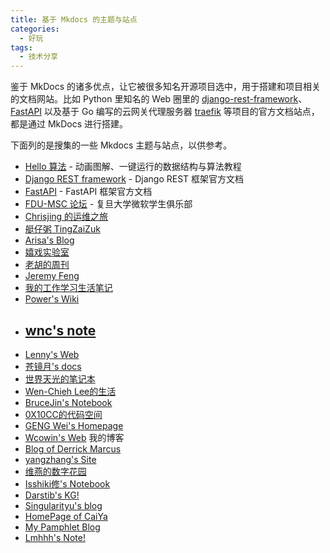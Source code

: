 ```yaml
---
title: 基于 Mkdocs 的主题与站点
categories: 
  - 好玩
tags:
  - 技术分享
---
```


鉴于 MkDocs 的诸多优点，让它被很多知名开源项目选中，用于搭建和项目相关的文档网站。比如 Python 里知名的 Web 圈里的 [django-rest-framework](https://www.django-rest-framework.org/)、[FastAPI](https://fastapi.tiangolo.com/) 以及基于 Go 编写的云网关代理服务器 [traefik](https://github.com/traefik/traefik) 等项目的官方文档站点，都是通过 MkDocs 进行搭建。

<!-- more -->

下面列的是搜集的一些 Mkdocs 主题与站点，以供参考。

* [Hello 算法](https://www.hello-algo.com/) - 动画图解、一键运行的数据结构与算法教程
* [Django REST framework](https://www.django-rest-framework.org/) - Django REST 框架官方文档
* [FastAPI](https://fastapi.tiangolo.com/) - FastAPI 框架官方文档
* [FDU-MSC 论坛](https://fdu-msc.github.io/forum/) - 复旦大学微软学生俱乐部
* [Chrisjing 的运维之旅](http://www.chrisjing.com/)
* [艇仔粥 TingZaiZuk](https://herointene.github.io/) 
* [Arisa's Blog](https://blog.arisa.moe/) 
* [嬉戏实验室](https://blog.xiiigame.com/) 
* [老胡的周刊](https://weekly.howie6879.com/) 
* [Jeremy Feng](https://fengchao.pro/) 
* [我的工作学习生活笔记](https://hellowac.github.io/) 
* [Power's Wiki](https://wiki-power.com/) 
* [wnc's note](https://wncfht.github.io/notes/) 
  ---
- [Lenny's Web](https://lennychen.top)  
- [苍镜月's docs](https://pale-illusions.github.io/my-mkdocs/)  
- [世界天光的笔记本](https://lastwish.icu/)  
- [Wen-Chieh Lee的生活](https://wenchiehlee.github.io/mkdocs-life/)
- [BruceJin's Notebook](https://brucejqs.github.io/MyNotebook/)  
- [0X10CC的代码空间](https://tang-jiapeng.github.io/)
- [GENG Wei's Homepage](https://wgeng.site/index.html)
- [Wcowin's Web](https://wcowin.work/) 我的博客
- [Blog of Derrick Marcus](https://blog.yanxuchen.com/)
- [yangzhang's Site](https://yangzhang.site/)
- [维燕的数字花园](https://weiyan.cc/)
- [Isshiki修's Notebook](https://note.isshikih.top/)
- [Darstib's KG!](https://kg.darstib.cn/)
- [Singularityu's blog](https://github.com/singularityu820/artical)
- [HomePage of CaiYa](https://j-yi-11.github.io/index.html)
- [My Pamphlet Blog](https://ronaldln.github.io/MyPamphlet-Blog/)
- [Lmhhh's Note!](https://lmhhh28.github.io/)